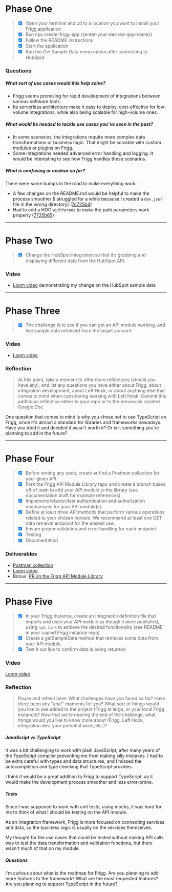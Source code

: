 # Phase One

> - [x] Open your terminal and cd to a location you want to install your Frigg application
> - [x] Run npx create-frigg-app {{enter-your-desired-app-name}}
> - [x] Follow the README instructions
> - [x] Start the application
> - [x] Run the Get Sample Data menu option after connecting to HubSpot

### Questions

##### What sort of use cases would this help solve?

- Frigg seems promising for rapid development of integrations between various software tools.
- Its serverless architecture make it easy to deploy, cost-effective for low-volume integrations, while also being scalable for high-volume ones.

##### What would be needed to tackle use cases you’ve seen in the past?

- In some scenarios, the integrations require more complex data transformations or business logic. That might be solvable with custom modules or plugins on Frigg.
- Some integrations needed advanced error handling and logging. It would be interesting to see how Frigg handles these scenarios.

##### What is confusing or unclear so far?

There were some bumps in the road to make everything work:

- A few changes on the README.md would be helpful to make the process smoother (I struggled for a while because I created a `dev.json` file in the wrong directory) ([7c725b4](https://github.com/igorschechtel/frigg-framework-challenge/commit/7c725b4378c6ace399e1c300d985cf39f5b07c89))
- Had to add a HOC `withParams` to make the path parameters work properly ([7725b65](https://github.com/igorschechtel/frigg-framework-challenge/commit/7725b656d34689e1c3a55d8456b5e93cb17775fc))

---

# Phase Two

> - [x] Change the HubSpot integration so that it’s grabbing and displaying different data from the HubSpot API.

### Video

- [Loom video](https://www.loom.com/share/e4f93b8ccc4b464fbd1c500b79b41504?sid=7a3f5af8-c18d-409e-8c12-0591912ff886) demonstrating my change on the HubSpot sample data

---

# Phase Three

> - [x] The challenge is to see if you can get an API module working, and live sample data retrieved from the target account.

### Video

- [Loom video](https://www.loom.com/share/5137b97127dd46a98a2303f19c66c195?sid=708b2124-7629-473c-ad26-590232d045c3)

### Reflection

> At this point, take a moment to offer more reflections (should you have any), and list any questions you have either about Frigg, about integration development, about Left Hook, or about anything else that comes to mind when considering working with Left Hook. Commit this additional reflection either to your repo or to the previously created Google Doc

One question that comes to mind is why you chose not to use TypeScript on Frigg, since it's almost a standard for libraries and frameworks nowadays. Have you tried it and decided it wasn't worth it? Or is it something you're planning to add in the future?

---

# Phase Four

> - [x] Before writing any code, create or find a Postman collection for your given API.
> - [x] Fork the Frigg API Module Library repo and create a branch based off of main to add your API module to the library (see documentation draft for example references)
> - [x] Implement/refactor/test authentication and authorization mechanisms for your API module(s).
> - [x] Define at least three API methods that perform various operations related to your chosen module. We recommend at least one GET data retrieval endpoint for the easiest use.
> - [x] Ensure proper validation and error handling for each endpoint
> - [x] Testing
> - [x] Documentation

### Deliverables

- [Postman collection](https://www.postman.com/speeding-comet-706045/workspace/igor-s-public-workspace/collection/6632047-d14634b7-449b-42a5-953d-fde3a16612e4?action=share&creator=6632047)
- [Loom video](https://www.loom.com/share/11f160424be1475f94e1f204367fc216?sid=36f40ace-244a-4951-82f6-e9c35b1cbd1c)
- Bonus: [PR on the Frigg API Module Library](https://github.com/friggframework/api-module-library/pull/2)

---

# Phase Five

> - [x] In your Frigg Instance, create an Integration definition file that imports and uses your API module as though it were published, using `npm link` to achieve the desired functionality (see README in your copied Frigg instance repo)
> - [x] Create a getSampleData method that retrieves some data from your API module.
> - [x] Test it out live to confirm data is being returned

### Video

[Loom video](https://www.loom.com/share/52b9839a25c34891bd4112b2dbc44011?sid=535801be-0149-4aec-990d-2f0e17d88efe)

### Reflection

> Pause and reflect here: What challenges have you faced so far? Have there been any “aha!” moments for you? What sort of things would you like to see added to the project (Frigg at large, or your local Frigg instance)? Now that we’re nearing the end of the challenge, what things would you like to know more about (Frigg, Left Hook, integration dev, your potential work, etc.)?

##### JavaScript vs TypeScript

It was a bit challenging to work with plain JavaScript, after many years of the TypeScript compiler preventing me from making silly mistakes. I had to be extra careful with types and data structures, and I missed the autocompletion and type checking that TypeScript provides.

I think it would be a great addition to Frigg to support TypeScript, as it would make the development process smoother and less error-prone.

##### Tests

Since I was supposed to work with unit tests, using mocks, it was hard for me to think of what I should be testing on the API module.

As an integration framework, Frigg is more focused on connecting services and data, so the business logic is usually on the services themselves.

My thought for the use cases that could be tested without making API calls was to test the data transformation and validation functions, but there wasn't much of that on my module.

##### Questions

I'm curious about what is the roadmap for Frigg. Are you planning to add more features to the framework? What are the most requested features? Are you planning to support TypeScript in the future?
